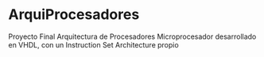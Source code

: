 # ArquiProcesadores
Proyecto Final Arquitectura de Procesadores
Microprocesador desarrollado en VHDL, con un Instruction Set Architecture propio
